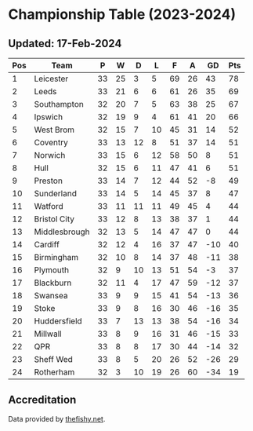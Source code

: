 # Championship Table (2023-2024)
## Updated: 17-Feb-2024

| Pos | Team | P | W | D | L | F | A | GD | Pts |
| --- | --- | --- | --- | --- | --- | --- | --- | --- | --- |
| 1 | Leicester | 33 | 25 | 3 | 5 | 69 | 26 | 43 | 78 |
| 2 | Leeds | 33 | 21 | 6 | 6 | 61 | 26 | 35 | 69 |
| 3 | Southampton | 32 | 20 | 7 | 5 | 63 | 38 | 25 | 67 |
| 4 | Ipswich | 32 | 19 | 9 | 4 | 61 | 41 | 20 | 66 |
| 5 | West Brom | 32 | 15 | 7 | 10 | 45 | 31 | 14 | 52 |
| 6 | Coventry | 33 | 13 | 12 | 8 | 51 | 37 | 14 | 51 |
| 7 | Norwich | 33 | 15 | 6 | 12 | 58 | 50 | 8 | 51 |
| 8 | Hull | 32 | 15 | 6 | 11 | 47 | 41 | 6 | 51 |
| 9 | Preston | 33 | 14 | 7 | 12 | 44 | 52 | -8 | 49 |
| 10 | Sunderland | 33 | 14 | 5 | 14 | 45 | 37 | 8 | 47 |
| 11 | Watford | 33 | 11 | 11 | 11 | 49 | 45 | 4 | 44 |
| 12 | Bristol City | 33 | 12 | 8 | 13 | 38 | 37 | 1 | 44 |
| 13 | Middlesbrough | 32 | 13 | 5 | 14 | 47 | 47 | 0 | 44 |
| 14 | Cardiff | 32 | 12 | 4 | 16 | 37 | 47 | -10 | 40 |
| 15 | Birmingham | 32 | 10 | 8 | 14 | 37 | 48 | -11 | 38 |
| 16 | Plymouth | 32 | 9 | 10 | 13 | 51 | 54 | -3 | 37 |
| 17 | Blackburn | 32 | 11 | 4 | 17 | 47 | 59 | -12 | 37 |
| 18 | Swansea | 33 | 9 | 9 | 15 | 41 | 54 | -13 | 36 |
| 19 | Stoke | 33 | 9 | 8 | 16 | 30 | 46 | -16 | 35 |
| 20 | Huddersfield | 33 | 7 | 13 | 13 | 38 | 54 | -16 | 34 |
| 21 | Millwall | 33 | 8 | 9 | 16 | 31 | 46 | -15 | 33 |
| 22 | QPR | 33 | 8 | 8 | 17 | 30 | 44 | -14 | 32 |
| 23 | Sheff Wed | 33 | 8 | 5 | 20 | 26 | 52 | -26 | 29 |
| 24 | Rotherham | 32 | 3 | 10 | 19 | 26 | 60 | -34 | 19 |

## Accreditation 

Data provided by [thefishy.net](https://www.thefishy.net/).